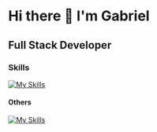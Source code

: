 # Hi there 👋 I'm Gabriel

## Full Stack Developer

### Skills

[![My Skills](https://skillicons.dev/icons?i=js,html,css,bootstrap,mongodb,expressjs,react,nodejs,vercel,git,figma)](https://skillicons.dev)

#### Others

[![My Skills](https://skillicons.dev/icons?i=vscode,autocad,sketchup,illustrator)](https://skillicons.dev)


<!--
**22AGabriel/22AGabriel** is a ✨ _special_ ✨ repository because its `README.md` (this file) appears on your GitHub profile.

Here are some ideas to get you started:

- 🔭 I’m currently working on ...
- 🌱 I’m currently learning ...
- 👯 I’m looking to collaborate on ...
- 🤔 I’m looking for help with ...
- 💬 Ask me about ...
- 📫 How to reach me: ...
- 😄 Pronouns: ...
- ⚡ Fun fact: ...
-->
